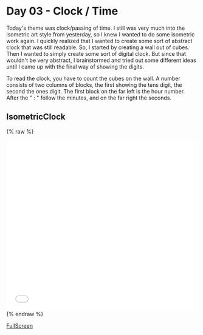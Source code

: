 # Day 03 - Clock / Time

Today's theme was clock/passing of time. I still was very much into the isometric art style from yesterday, so I knew I wanted to do some isometric work again.
I quickly realized that I wanted to create some sort of abstract clock that was still readable.
So, I started by creating a wall out of cubes. Then I wanted to simply create some sort of digital clock. But since that wouldn't be very abstract, I brainstormed and tried out some different ideas until I came up with the final way of showing the digits.

To read the clock, you have to count the cubes on the wall. A number consists of two columns of blocks, the first showing the tens digit, the second the ones digit.
The first block on the far left is the hour number. After the " : " follow the minutes, and on the far right the seconds.

## IsometricClock
{% raw %}
<iframe src="content/day03/isometric_clock/index.html" width="100%" height="450" frameborder="no"></iframe> {% endraw %}

[FullScreen](https://mattsymetry.github.io/GENCG/content/day03/isometric_clock/index.html)